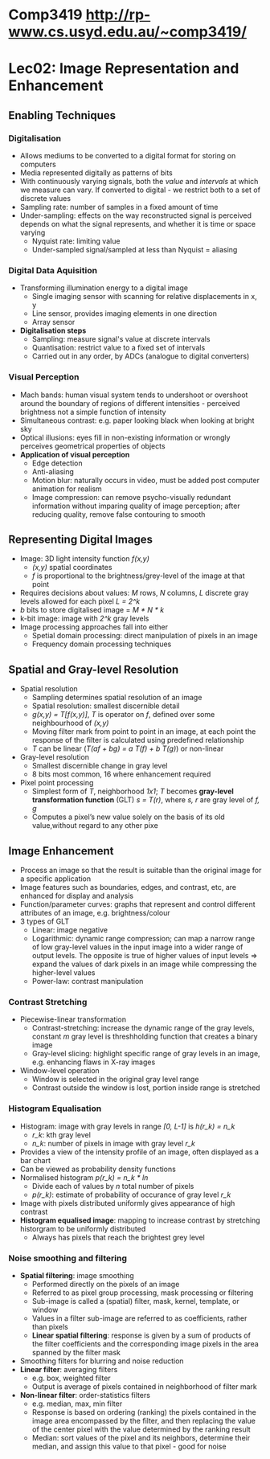 # Comp3419 http://rp-www.cs.usyd.edu.au/~comp3419/

# Lec02: Image Representation and Enhancement

## Enabling Techniques

### Digitalisation

- Allows mediums to be converted to a digital format for storing on computers
- Media represented digitally as patterns of bits
- With continuously varying signals, both the _value_ and _intervals_ at which we measure can vary. If converted to digital - we restrict both to a set of discrete values
- Sampling rate: number of samples in a fixed amount of time
- Under-sampling: effects on the way reconstructed signal is perceived depends on what the signal represents, and whether it is time or space varying
    + Nyquist rate: limiting value
    + Under-sampled signal/sampled at less than Nyquist = aliasing

### Digital Data Aquisition

- Transforming illumination energy to a digital image
    + Single imaging sensor with scanning for relative displacements in x, y
    + Line sensor, provides imaging elements in one direction
    + Array sensor
- **Digitalisation steps**
    + Sampling: measure signal's value at discrete intervals
    + Quantisation: restrict value to a fixed set of intervals
    + Carried out in any order, by ADCs (analogue to digital converters)

### Visual Perception

- Mach bands: human visual system tends to undershoot or overshoot around the boundary of regions of different intensities - perceived brightness not a simple function of intensity
- Simultaneous contrast: e.g. paper looking black when looking at bright sky
- Optical illusions: eyes fill in non-existing information or wrongly perceives geometrical properties of objects
- **Application of visual perception**
    + Edge detection
    + Anti-aliasing
    + Motion blur: naturally occurs in video, must be added post computer animation for realism
    + Image compression: can remove psycho-visually redundant information without imparing quality of image perception; after reducing quality, remove false contouring to smooth

## Representing Digital Images

- Image: 3D light intensity function _f(x,y)_
    + _(x,y)_ spatial coordinates
    + _f_ is proportional to the brightness/grey-level of the image at that point
- Requires decisions about values: _M_ rows, _N_ columns, _L_ discrete gray levels allowed for each pixel _L = 2^k_
- _b_ bits to store digitalised image = _M * N * k_
- k-bit image: image with _2^k_ gray levels
- Image processing approaches fall into either
    + Spetial domain processing: direct manipulation of pixels in an image
    + Frequency domain processing techniques

## Spatial and Gray-level Resolution

- Spatial resolution
    + Sampling determines spatial resolution of an image
    + Spatial resolution: smallest discernible detail
    + _g(x,y) = T[f(x,y)]_, _T_ is operator on _f_, defined over some neighbourhood of _(x,y)_
    + Moving filter mark from point to point in an image, at each point the response of the filter is calculated using predefined relationship
    + _T_ can be linear (_T(af + bg) = a T(f) + b T(g)_) or non-linear
- Gray-level resolution
    + Smallest discernible change in gray level
    + 8 bits most common, 16 where enhancement required
- Pixel point processing
    + Simplest form of _T_, neighborhood _1x1_; _T_ becomes **gray-level transformation function** (GLT) _s = T(r)_, where _s, r_ are gray level of _f, g_
    + Computes a pixel’s new value solely on the basis of its old value,without regard to any other pixe

## Image Enhancement

- Process an image so that the result is suitable than the original image for a specific application
- Image features such as boundaries, edges, and contrast, etc, are enhanced for display and analysis
- Function/parameter curves: graphs that represent and control different attributes of an image, e.g. brightness/colour
- 3 types of GLT
    + Linear: image negative
    + Logarithmic: dynamic range compression; can map a narrow range of low gray-level values in the input image into a wider range of output levels. The opposite is true of higher values of input levels => expand the values of dark pixels in an image while compressing the higher-level values
    + Power-law: contrast manipulation

### Contrast Stretching

- Piecewise-linear transformation
    + Contrast-stretching: increase the dynamic range of the gray levels, constant _m_ gray level is threshholding function that creates a binary image
    + Gray-level slicing: highlight specific range of gray levels in an image, e.g. enhancing flaws in X-ray images
- Window-level operation
    + Window is selected in the original gray level range
    + Contrast outside the window is lost, portion inside range is stretched

### Histogram Equalisation

- Histogram: image with gray levels in range _[0, L-1]_ is *h(r_k) = n_k*
    + *r_k*: kth gray level
    + *n_k*: number of pixels in image with gray level *r_k*
- Provides a view of the intensity profile of an image, often displayed as a bar chart
- Can be viewed as probability density functions
- Normalised histogram *p(r_k) = n_k * ln*
    + Divide each of values by _n_ total number of pixels
    + *p(r_k)*: estimate of probability of occurance of gray level *r_k*
- Image with pixels distributed uniformly gives appearance of high contrast
- **Histogram equalised image**: mapping to increase contrast by stretching historgram to be uniformly distributed
    + Always has pixels that reach the brightest grey level

### Noise smoothing and filtering

- **Spatial filtering**: image smoothing
    + Performed directly on the pixels of an image
    + Referred to as pixel group processing, mask processing or filtering
    + Sub-image is called a (spatial) filter, mask, kernel, template, or window
    + Values in a filter sub-image are referred to as coefficients, rather than pixels
    + **Linear spatial filtering**: response is given by a sum of products of the filter coefficients and the corresponding image pixels in the area spanned by the filter mask
- Smoothing filters for blurring and noise reduction
- **Linear filter**: averaging filters
    + e.g. box, weighted filter
    + Output is average of pixels contained in neighborhood of filter mark
- **Non-linear filter**: order-statistics filters
    + e.g. median, max, min filter
    + Response is based on ordering (ranking) the pixels contained in the image area encompassed by the filter, and then replacing the value of the center pixel with the value determined by the ranking result
    + Median: sort values of the pixel and its neighbors, determine their median, and assign this value to that pixel - good for noise



